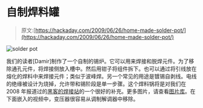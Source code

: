 # 自制焊料罐

> 原文:[https://hackaday.com/2009/06/26/home-made-solder-pot/](https://hackaday.com/2009/06/26/home-made-solder-pot/)

![solder pot](../Images/ca697f58ce9eb70d4bcf781c393756a8.png "solder pot")

我们的读者[Damir]制作了一个自制的锡炉。它可以用来焊接和脱焊元件。为了移除通孔元件，将焊接侧放入槽中。然后用钳子将组件拆下。也可以通过将引线放在熔化的焊料中来焊接元件；类似于波峰焊。另一个常见的用途是镀锡自剥线。电线的绝缘被设计为烧掉，允许带和锡阶段是单一步骤。这个焊料锅将是对我们在 2008 年报道过的[黑客的焊接站](http://hackaday.com/2008/08/05/how-to-the-hackers-soldering-station/)的一个很好的补充。更多图片，请查看[图片库](http://www.damir-pavkovic.iz.hr/index.php?option=com_content&view=article&id=25&Itemid=9)。在下面嵌入的视频中，变压器很容易从调制解调器中移除。